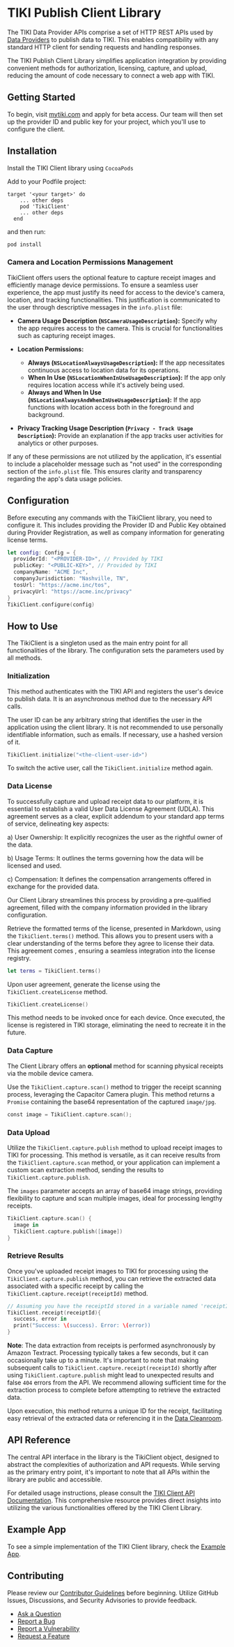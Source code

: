 # TIKI Publish Client Library

The TIKI Data Provider APIs comprise a set of HTTP REST APIs used by [Data Providers](https://mytiki.com/reference/overview) to 
publish data to TIKI. This enables compatibility with any standard HTTP client for sending 
requests and handling responses.

The TIKI Publish Client Library simplifies application integration by providing convenient methods 
for authorization, licensing, capture, and upload, reducing the amount of code necessary to connect 
a web app with TIKI.

## Getting Started

To begin, visit [mytiki.com](https://mytiki.com) and apply for beta access. Our team will then set up 
the provider ID and public key for your project, which you'll use to configure the client.

## Installation

Install the TIKI Client library using `CocoaPods`

Add to your Podfile project: 
```text
target '<your target>' do
    ... other deps
    pod 'TikiClient'
    ... other deps
  end
```

and then run:
```bash
pod install
```
### Camera and Location Permissions Management

TikiClient offers users the optional feature to capture receipt images and efficiently 
manage device permissions. To ensure a seamless user experience, the app must justify its need 
for access to the device's camera, location, and tracking functionalities. This justification is 
communicated to the user through descriptive messages  in the `info.plist` file:

- **Camera Usage Description (`NSCameraUsageDescription`):**
  Specify why the app requires access to the camera. This is crucial for functionalities such as capturing receipt images.

- **Location Permissions:**
  - **Always (`NSLocationAlwaysUsageDescription`):** If the app necessitates continuous access 
  to location data for its operations.
  - **When In Use (`NSLocationWhenInUseUsageDescription`):** If the app only requires location 
  access while it's actively being used.
  - **Always and When In Use (`NSLocationAlwaysAndWhenInUseUsageDescription`):** If the app 
  functions with location access both in the foreground and background.

- **Privacy Tracking Usage Description (`Privacy - Track Usage Description`):**
  Provide an explanation if the app tracks user activities for analytics or other purposes.

If any of these permissions are not utilized by the application, it's essential to include a 
placeholder message such as "not used" in the corresponding section of the `info.plist` file. 
This ensures clarity and transparency regarding the app's data usage policies.

## Configuration

Before executing any commands with the TikiClient library, you need to configure it. This includes 
providing the Provider ID and Public Key obtained during Provider Registration, as well as company 
information for generating license terms.

```swift
let config: Config = {
  providerId: "<PROVIDER-ID>", // Provided by TIKI
  publicKey: "<PUBLIC-KEY>", // Provided by TIKI
  companyName: "ACME Inc",
  companyJurisdiction: "Nashville, TN",
  tosUrl: "https://acme.inc/tos",
  privacyUrl: "https://acme.inc/privacy"
}
TikiClient.configure(config)
```

## How to Use

The TikiClient is a singleton used as the main entry point for all functionalities of the library. 
The configuration sets the parameters used by all methods.

### Initialization

This method authenticates with the TIKI API and registers the user's device to publish data. It is an 
asynchronous method due to the necessary API calls.

The user ID can be any arbitrary string that identifies the user in the application using the client 
library. It is not recommended to use personally identifiable information, such as emails. If necessary, 
use a hashed version of it.

```swift
TikiClient.initialize("<the-client-user-id>")
```

To switch the active user, call the `TikiClient.initialize` method again.

### Data License

To successfully capture and upload receipt data to our platform, it is essential to establish a valid 
User Data License Agreement (UDLA). This agreement serves as a clear, explicit addendum to your standard 
app terms of service, delineating key aspects:

a) User Ownership: It explicitly recognizes the user as the rightful owner of the data.

b) Usage Terms: It outlines the terms governing how the data will be licensed and used.

c) Compensation: It defines the compensation arrangements offered in exchange for the provided data.

Our Client Library streamlines this process by providing a pre-qualified agreement, filled with the 
company information provided in the library configuration. 

Retrieve the formatted terms of the license, presented in Markdown, using the `TikiClient.terms()` method. 
This allows you to present users with a clear understanding of the terms before they agree to license their 
data. This agreement comes , ensuring a seamless integration into the license registry.

```swift
let terms = TikiClient.terms()
```

Upon user agreement, generate the license using the `TikiClient.createLicense` method.

```swift
TikiClient.createLicense()
```

This method needs to be invoked once for each device. Once executed, the license is registered in TIKI 
storage, eliminating the need to recreate it in the future.

### Data Capture

The Client Library offers an **optional** method for scanning physical receipts via the mobile device camera.

Use the `TikiClient.capture.scan()` method to trigger the receipt scanning process, leveraging the 
Capacitor Camera plugin. This method returns a `Promise` containing the base64 representation of the captured 
`image/jpg`.

```swift
const image = TikiClient.capture.scan();
```

### Data Upload

Utilize the `TikiClient.capture.publish` method to upload receipt images to TIKI for processing. This method 
is versatile, as it can receive results from the `TikiClient.capture.scan` method, or your application can 
implement a custom scan extraction method, sending the results to `TikiClient.capture.publish`.

The `images` parameter accepts an array of base64 image strings, providing flexibility to capture and scan 
multiple images, ideal for processing lengthy receipts.

```swift
TikiClient.capture.scan() {
  image in
  TikiClient.capture.publish([image])
}
```
### Retrieve Results

Once you've uploaded receipt images to TIKI for processing using the `TikiClient.capture.publish` method, 
you can retrieve the extracted data associated with a specific receipt by calling the 
`TikiClient.capture.receipt(receiptId)` method.

```swift
// Assuming you have the receiptId stored in a variable named 'receiptId'
TikiClient.receipt(receiptId){
  success, error in 
  print("Success: \(success). Error: \(error))
}
```

**Note**: The data extraction from receipts is performed asynchronously by Amazon Textract. Processing 
typically takes a few seconds, but it can occasionally take up to a minute. It's important to note that 
making subsequent calls to `TikiClient.capture.receipt(receiptId)` shortly after using 
`TikiClient.capture.publish` might lead to unexpected results and false `404` errors from the API. 
We recommend allowing sufficient time for the extraction process to complete before attempting to 
retrieve the extracted data.

Upon execution, this method returns a unique ID for the receipt, facilitating easy retrieval of the extracted 
data or referencing it in the [Data Cleanroom](https://mytiki.com/reference/data-cleanrooms).

## API Reference

The central API interface in the library is the TikiClient object, designed to abstract the complexities of 
authorization and API requests. While serving as the primary entry point, it's important to note that all 
APIs within the library are public and accessible.

For detailed usage instructions, please consult the [TIKI Client API Documentation](https://ios.client.mytiki.com/documentation/tikiclient/). 
This comprehensive resource provides direct insights into utilizing the various functionalities offered by the TIKI Client Library.

## Example App

To see a simple implementation of the TIKI Client library, check the [Example App](https://github.com/tiki/publish-client-ios/tree/main/Example).

## Contributing
Please review our [Contributor Guidelines](https://github.com/mytiki/.github/blob/main/CONTRIBUTING.md) before beginning. Utilize GitHub Issues, Discussions, and Security Advisories to provide feedback.

- [Ask a Question](https://github.com/orgs/mytiki/discussions)
- [Report a Bug](https://github.com/mytiki/roadmap/issues/new?assignees=&labels=bug%2Crequest&projects=&template=bug.yml)
- [Report a Vulnerability](https://github.com/mytiki/client-library-ios/security/advisories/new)
- [Request a Feature](https://github.com/mytiki/roadmap/issues/new?assignees=&labels=feature%2Crequest&projects=&template=feature.yml)

